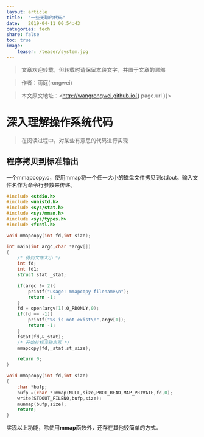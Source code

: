 ```yaml
---
layout: article
title:  "一些无聊的代码"
date:   2019-04-11 00:54:43
categories: tech
share: false
toc: true
image:
    teaser: /teaser/system.jpg
---
```


> 文章欢迎转载，但转载时请保留本段文字，并置于文章的顶部

> 作者：雨庭(rongwei)

> 本文原文地址：<http://wangrongwei.github.io{{ page.url }}>

# 深入理解操作系统代码 #

> 在阅读过程中，对某些有意思的代码进行实现

## 程序拷贝到标准输出 ##

一个mmapcopy.c，使用mmap将一个任一大小的磁盘文件拷贝到stdout。输入文件名作为命令行参数来传递。

```c
#include <stdio.h>
#include <unistd.h>
#include <sys/stat.h>
#include <sys/mman.h>
#include <sys/types.h>
#include <fcntl.h>

void mmapcopy(int fd,int size);

int main(int argc,char *argv[])
{
    /* 得到文件大小 */
    int fd;
    int fd1;
    struct stat _stat;

    if(argc != 2){
        printf("usage: mmapcopy filename\n");
        return -1;
    }
    fd = open(argv[1],O_RDONLY,0);
    if(fd == -1){
        printf("%s is not exist\n",argv[1]);
        return -1;
    }
    fstat(fd,&_stat);
    /* 开始往标准输出写 */
    mmapcopy(fd,_stat.st_size);

    return 0;
}

void mmapcopy(int fd,int size)
{
    char *bufp;
    bufp =(char *)mmap(NULL,size,PROT_READ,MAP_PRIVATE,fd,0);
    write(STDOUT_FILENO,bufp,size);
    munmap(bufp,size);
    return;
}


```

实现以上功能，除使用**mmap**函数外，还存在其他较简单的方式。
